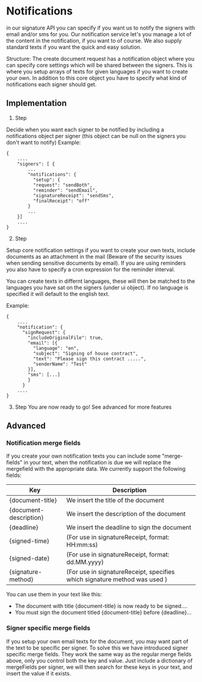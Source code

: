# Notifications
in our signature API you can specify if you want us to notify the signers with email and/or sms for you. Our notification service let's you manage a lot of the content in the notification, if you want to of course. We also supply standard texts if you want the quick and easy solution.

Structure:
The create document request has a notification object where you can specify core settings which will be shared between the signers. This is where you setup arrays of texts for given languages if you want to create your own. In addition to this core object you have to specify what kind of notifications each signer should get. 



## Implementation
1) Step 

Decide when you want each signer to be notified by including a notifications object per signer (this object can be null on the signers you don't want to notify)
Example:
  ```
  {
      ....
      "signers": [ { 
          ...
          "notifications": {
            "setup": { 
            "request": "sendBoth",
            "reminder": "sendEmail",
            "signatureReceipt": "sendSms",
            "finalReceipt": "off"
          }
          ...
      }]
      ....
  }
  ```
  
  2) Step
  
Setup core notification settings if you want to create your own texts, include documents as an attachment in the mail (Beware of the security issues when sending sensitive documents by email). If you are using reminders you also have to specify a cron expression for the reminder interval.

You can create texts in differnt languages, these will then be matched to the languages you have sat on the signers (under ui object). If no language is specified it will default to the english text.

Example:
  ```
  {
      ....
      "notification": {
        "signRequest": {
          "includeOriginalFile": true,
          "email": [{
            "language": "en",
            "subject": "Signing of house contract",
            "text": "Please sign this contract .....",
            "senderName": "Test"
          }],
          "sms": [...]
          }
        }
      ....
  }
  ```

  3) Step
  You are now ready to go! See advanced for more features

## Advanced

### Notification merge fields
If you create your own notification texts you can include some "merge-fields" in your text, when the notification is due we will replace the mergefield with the appropriate data. We currently support the following fields:

|Key | Description |
|----|-------------|
|{document-title}| We insert the title of the document|
|{document-description}| We insert the description of the document|
|{deadline}| We insert the deadline to sign the document|
|{signed-time}| (For use in signatureReceipt, format: HH:mm:ss)|
|{signed-date}| (For use in signatureReceipt, format: dd.MM.yyyy)|
|{signature-method}| (For use in signatureReceipt, specifies which signature method was used )|

You can use them in your text like this: 

- The document with title {document-title} is now ready to be signed.... 
- You must sign the document titled {document-title} before {deadline}...


### Signer specific merge fields
If you setup your own email texts for the document, you may want part of the text to be specific per signer. To solve this we have introduced signer specific merge fields. They work the same way as the regular merge fields above, only you control both the key and value. Just include a dictionary of mergeFields per signer, we will then search for these keys in your text, and insert the value if it exists.


